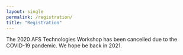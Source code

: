```yaml
---
layout: single
permalink: /registration/
title: "Registration"
---
```


The 2020 AFS Technologies Workshop has been cancelled due to the COVID-19
pandemic. We hope be back in 2021.
